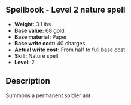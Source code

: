 ## Spellbook - Level 2 nature spell

- **Weight:** 3.1 lbs
- **Base value:** 68 gold
- **Base material:** Paper
- **Base write cost:** 40 charges
- **Actual write cost:** From half to full base cost
- **Skill:** Nature spell
- **Level:** 2

## Description

Summons a permanent soldier ant
